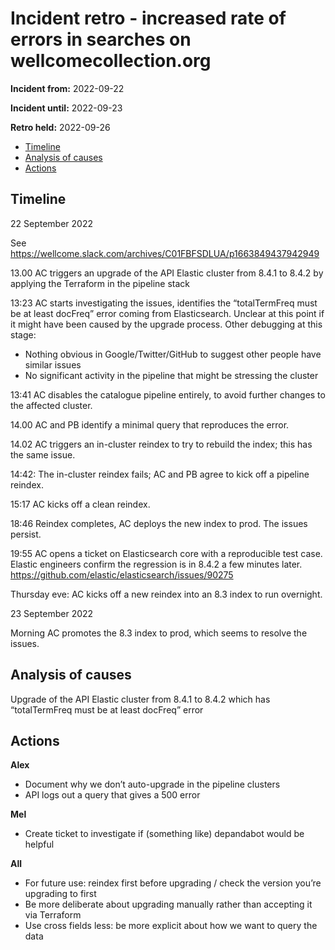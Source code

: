 # Incident retro - increased rate of errors in searches on wellcomecollection.org

**Incident from:** 2022-09-22

**Incident until:** 2022-09-23

**Retro held:** 2022-09-26

- [Timeline](#timeline)
- [Analysis of causes](#analysis-of-causes)
- [Actions](#actions)

## Timeline

22 September 2022

See https://wellcome.slack.com/archives/C01FBFSDLUA/p1663849437942949 

13.00 AC triggers an upgrade of the API Elastic cluster from 8.4.1 to 8.4.2 by applying the Terraform in the pipeline stack

13:23 AC starts investigating the issues, identifies the “totalTermFreq must be at least docFreq” error coming from Elasticsearch. Unclear at this point if it might have been caused by the upgrade process.
Other debugging at this stage:
- Nothing obvious in Google/Twitter/GitHub to suggest other people have similar issues
- No significant activity in the pipeline that might be stressing the cluster

13:41 AC disables the catalogue pipeline entirely, to avoid further changes to the affected cluster.

14.00 AC and PB identify a minimal query that reproduces the error.

14.02 AC triggers an in-cluster reindex to try to rebuild the index; this has the same issue.

14:42: The in-cluster reindex fails; AC and PB agree to kick off a pipeline reindex.

15:17 AC kicks off a clean reindex.

18:46 Reindex completes, AC deploys the new index to prod. The issues persist.

19:55 AC opens a ticket on Elasticsearch core with a reproducible test case. Elastic engineers confirm the regression is in 8.4.2 a few minutes later. https://github.com/elastic/elasticsearch/issues/90275 

Thursday eve: AC kicks off a new reindex into an 8.3 index to run overnight.

23 September 2022

Morning AC promotes the 8.3 index to prod, which seems to resolve the issues.


## Analysis of causes
Upgrade of the API Elastic cluster from 8.4.1 to 8.4.2 which has “totalTermFreq must be at least docFreq” error 

## Actions

**Alex**
- Document why we don’t auto-upgrade in the pipeline clusters
- API logs out a query that gives a 500 error

**Mel**
- Create ticket to investigate if (something like) depandabot would be helpful

**All**
- For future use: reindex first before upgrading / check the version you’re upgrading to first
- Be more deliberate about upgrading manually rather than accepting it via Terraform
- Use cross fields less: be more explicit about how we want to query the data
